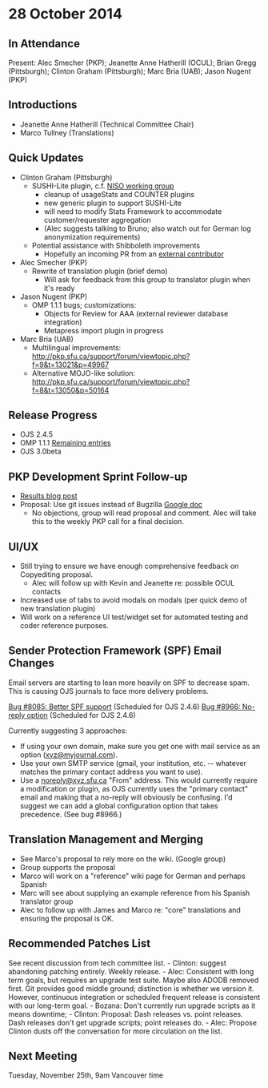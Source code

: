 # 28 October 2014

In Attendance
-------------

Present: Alec Smecher (PKP); Jeanette Anne Hatherill (OCUL); Brian Gregg (Pittsburgh); Clinton Graham (Pittsburgh); Marc Bria (UAB); Jason Nugent (PKP)

Introductions
-------------

-   Jeanette Anne Hatherill (Technical Committee Chair)
-   Marco Tullney (Translations)

Quick Updates
-------------

-   Clinton Graham (Pittsburgh)
    -   SUSHI-Lite plugin, c.f. [NISO working group](http://www.niso.org/workrooms/sushi/sushi_lite/)
        -   cleanup of usageStats and COUNTER plugins
        -   new generic plugin to support SUSHI-Lite
        -   will need to modify Stats Framework to accommodate customer/requester aggregation
        -   (Alec suggests talking to Bruno; also watch out for German log anonymization requirements)
    -   Potential assistance with Shibboleth improvements
        -   Hopefully an incoming PR from an [external contributor](http://pkp.sfu.ca/support/forum/viewtopic.php?f=8&t=12915)
-   Alec Smecher (PKP)
    -   Rewrite of translation plugin (brief demo)
        -   Will ask for feedback from this group to translator plugin when it's ready
-   Jason Nugent (PKP)
    -   OMP 1.1.1 bugs; customizations:
        -   Objects for Review for AAA (external reviewer database integration)
        -   Metapress import plugin in progress
-   Marc Bria (UAB)
    -   Multilingual improvements: <http://pkp.sfu.ca/support/forum/viewtopic.php?f=9&t=13021&p=49967>
    -   Alternative MOJO-like solution: <http://pkp.sfu.ca/support/forum/viewtopic.php?f=8&t=13050&p=50164>

Release Progress
----------------

-   OJS 2.4.5
-   OMP 1.1.1 [Remaining entries](http://pkp.sfu.ca/bugzilla/buglist.cgi?bug_status=NEW&bug_status=ASSIGNED&bug_status=REOPENED&product=OMP&query_format=advanced&version=1.1.1)
-   OJS 3.0beta

PKP Development Sprint Follow-up
--------------------------------

-   [Results blog post](https://pkp.sfu.ca/pkp-sprint-fall-2014-results/)
-   Proposal: Use git issues instead of Bugzilla [Google doc](https://docs.google.com/document/d/1Q7qKoI4N3pain0E2E1Iq-0h3-X_EqyFxLmaljDquKow/edit#heading=h.amjf4r54it2)
    -   No objections, group will read proposal and comment. Alec will take this to the weekly PKP call for a final decision.

UI/UX
-----

-   Still trying to ensure we have enough comprehensive feedback on Copyediting proposal.
    -   Alec will follow up with Kevin and Jeanette re: possible OCUL contacts
-   Increased use of tabs to avoid modals on modals (per quick demo of new translation plugin)
-   Will work on a reference UI test/widget set for automated testing and coder reference purposes.

Sender Protection Framework (SPF) Email Changes
-----------------------------------------------

Email servers are starting to lean more heavily on SPF to decrease spam. This is causing OJS journals to face more delivery problems.

[Bug \#8085: Better SPF support](http://pkp.sfu.ca/bugzilla/show_bug.cgi?id=8085) (Scheduled for OJS 2.4.6) [Bug \#8966: No-reply option](http://pkp.sfu.ca/bugzilla/show_bug.cgi?id=8966) (Scheduled for OJS 2.4.6)

Currently suggesting 3 approaches:

-   If using your own domain, make sure you get one with mail service as an option (xyz@myjournal.com).
-   Use your own SMTP service (gmail, your institution, etc. -- whatever matches the primary contact address you want to use).
-   Use a noreply@xyz.sfu.ca "From" address. This would currently require a modification or plugin, as OJS currently uses the "primary contact" email and making that a no-reply will obviously be confusing. I'd suggest we can add a global configuration option that takes precedence. (See bug \#8966.)

Translation Management and Merging
----------------------------------

-   See Marco's proposal to rely more on the wiki. (Google group)
-   Group supports the proposal
-   Marco will work on a "reference" wiki page for German and perhaps Spanish
-   Marc will see about supplying an example reference from his Spanish translator group
-   Alec to follow up with James and Marco re: "core" translations and ensuring the proposal is OK.

Recommended Patches List
------------------------

See recent discussion from tech committee list. - Clinton: suggest abandoning patching entirely. Weekly release. - Alec: Consistent with long term goals, but requires an upgrade test suite. Maybe also ADODB removed first. Git provides good middle ground; distinction is whether we version it. However, continuous integration or scheduled frequent release is consistent with our long-term goal. - Bozana: Don't currently run upgrade scripts as it means downtime; - Clinton: Proposal: Dash releases vs. point releases. Dash releases don't get upgrade scripts; point releases do. - Alec: Propose Clinton dusts off the conversation for more circulation on the list.

Next Meeting
------------

Tuesday, November 25th, 9am Vancouver time